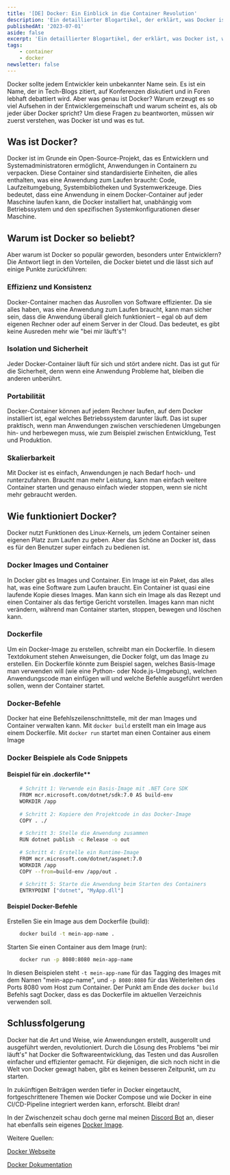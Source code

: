 ```yaml
---
title: '[DE] Docker: Ein Einblick in die Container Revolution'
description: 'Ein detaillierter Blogartikel, der erklärt, was Docker ist, warum es bei Entwicklern so beliebt ist und wie es funktioniert.'
publishedAt: '2023-07-01'
aside: false
excerpt: 'Ein detaillierter Blogartikel, der erklärt, was Docker ist, warum es bei Entwicklern so beliebt ist und wie es funktioniert.'
tags:
    - container
    - docker
newsletter: false
---
```

  
Docker sollte jedem Entwickler kein unbekannter Name sein. Es ist ein Name, der in Tech-Blogs zitiert, auf Konferenzen diskutiert und in Foren lebhaft debattiert wird. Aber was genau ist Docker? Warum erzeugt es so viel Aufsehen in der Entwicklergemeinschaft und warum scheint es, als ob jeder über Docker spricht? Um diese Fragen zu beantworten, müssen wir zuerst verstehen, was Docker ist und was es tut.

## Was ist Docker?

Docker ist im Grunde ein Open-Source-Projekt, das es Entwicklern und Systemadministratoren ermöglicht, Anwendungen in Containern zu verpacken. Diese Container sind standardisierte Einheiten, die alles enthalten, was eine Anwendung zum Laufen braucht: Code, Laufzeitumgebung, Systembibliotheken und Systemwerkzeuge. Dies bedeutet, dass eine Anwendung in einem Docker-Container auf jeder Maschine laufen kann, die Docker installiert hat, unabhängig vom Betriebssystem und den spezifischen Systemkonfigurationen dieser Maschine.

## Warum ist Docker so beliebt?

Aber warum ist Docker so populär geworden, besonders unter Entwicklern? Die Antwort liegt in den Vorteilen, die Docker bietet und die lässt sich auf einige Punkte zurückführen:

### Effizienz und Konsistenz

Docker-Container machen das Ausrollen von Software effizienter. Da sie alles haben, was eine Anwendung zum Laufen braucht, kann man sicher sein, dass die Anwendung überall gleich funktioniert – egal ob auf dem eigenen Rechner oder auf einem Server in der Cloud. Das bedeutet, es gibt keine Ausreden mehr wie "bei mir läuft's"!

### Isolation und Sicherheit

Jeder Docker-Container läuft für sich und stört andere nicht. Das ist gut für die Sicherheit, denn wenn eine Anwendung Probleme hat, bleiben die anderen unberührt.

### Portabilität

Docker-Container können auf jedem Rechner laufen, auf dem Docker installiert ist, egal welches Betriebssystem darunter läuft. Das ist super praktisch, wenn man Anwendungen zwischen verschiedenen Umgebungen hin- und herbewegen muss, wie zum Beispiel zwischen Entwicklung, Test und Produktion.

### Skalierbarkeit

Mit Docker ist es einfach, Anwendungen je nach Bedarf hoch- und runterzufahren. Braucht man mehr Leistung, kann man einfach weitere Container starten und genauso einfach wieder stoppen, wenn sie nicht mehr gebraucht werden.

## Wie funktioniert Docker?

Docker nutzt Funktionen des Linux-Kernels, um jedem Container seinen eigenen Platz zum Laufen zu geben. Aber das Schöne an Docker ist, dass es für den Benutzer super einfach zu bedienen ist.

### Docker Images und Container

In Docker gibt es Images und Container. Ein Image ist ein Paket, das alles hat, was eine Software zum Laufen braucht. Ein Container ist quasi eine laufende Kopie dieses Images. Man kann sich ein Image als das Rezept und einen Container als das fertige Gericht vorstellen. Images kann man nicht verändern, während man Container starten, stoppen, bewegen und löschen kann.

### Dockerfile

Um ein Docker-Image zu erstellen, schreibt man ein Dockerfile. In diesem Textdokument stehen Anweisungen, die Docker folgt, um das Image zu erstellen. Ein Dockerfile könnte zum Beispiel sagen, welches Basis-Image man verwenden will (wie eine Python- oder Node.js-Umgebung), welchen Anwendungscode man einfügen will und welche Befehle ausgeführt werden sollen, wenn der Container startet.

### Docker-Befehle

Docker hat eine Befehlszeilenschnittstelle, mit der man Images und Container verwalten kann. Mit `docker build` erstellt man ein Image aus einem Dockerfile. Mit `docker run` startet man einen Container aus einem Image

### Docker Beispiele als Code Snippets

#### Beispiel für ein .dockerfile**

```bash
    # Schritt 1: Verwende ein Basis-Image mit .NET Core SDK
    FROM mcr.microsoft.com/dotnet/sdk:7.0 AS build-env
    WORKDIR /app
    
    # Schritt 2: Kopiere den Projektcode in das Docker-Image
    COPY . ./
    
    # Schritt 3: Stelle die Anwendung zusammen
    RUN dotnet publish -c Release -o out
    
    # Schritt 4: Erstelle ein Runtime-Image
    FROM mcr.microsoft.com/dotnet/aspnet:7.0
    WORKDIR /app
    COPY --from=build-env /app/out .
    
    # Schritt 5: Starte die Anwendung beim Starten des Containers
    ENTRYPOINT ["dotnet", "MyApp.dll"]
```

#### Beispiel Docker-Befehle

Erstellen Sie ein Image aus dem Dockerfile (build):

```bash
    docker build -t mein-app-name .
```

Starten Sie einen Container aus dem Image (run):

```bash
    docker run -p 8080:8080 mein-app-name
```

In diesen Beispielen steht `-t mein-app-name` für das Tagging des Images mit dem Namen "mein-app-name", und `-p 8080:8080` für das Weiterleiten des Ports 8080 vom Host zum Container. Der Punkt am Ende des `docker build` Befehls sagt Docker, dass es das Dockerfile im aktuellen Verzeichnis verwenden soll.

## Schlussfolgerung

Docker hat die Art und Weise, wie Anwendungen erstellt, ausgerollt und ausgeführt werden, revolutioniert. Durch die Lösung des Problems "bei mir läuft's" hat Docker die Softwareentwicklung, das Testen und das Ausrollen einfacher und effizienter gemacht. Für diejenigen, die sich noch nicht in die Welt von Docker gewagt haben, gibt es keinen besseren Zeitpunkt, um zu starten.

In zukünftigen Beiträgen werden tiefer in Docker eingetaucht, fortgeschrittenere Themen wie Docker Compose und wie Docker in eine CI/CD-Pipeline integriert werden kann, erforscht. Bleibt dran!

In der Zwischenzeit schau doch gerne mal meinen [Discord Bot](https://github.com/omgitsjan/DiscordBotAI) an, dieser hat ebenfalls sein eigenes [Docker Image](https://hub.docker.com/r/omgitsjan/discordbotai).

Weitere Quellen:

[Docker Webseite](https://www.docker.com/)

[Docker Dokumentation](https://docs.docker.com/get-started/overview/)